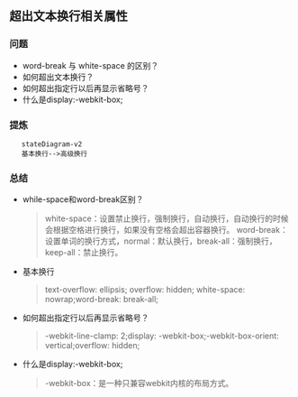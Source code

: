 ## 超出文本换行相关属性

### 问题
- word-break 与 white-space 的区别？
- 如何超出文本换行？
- 如何超出指定行以后再显示省略号？
- 什么是display:-webkit-box;

### 提炼
```mermaid
   stateDiagram-v2
   基本换行-->高级换行
```

### 总结
- while-space和word-break区别？
  > white-space：设置禁止换行，强制换行，自动换行，自动换行的时候会根据空格进行换行，如果没有空格会超出容器换行。
  > word-break：设置单词的换行方式，normal：默认换行，break-all：强制换行，keep-all：禁止换行。
- 基本换行
  > text-overflow: ellipsis; overflow: hidden; white-space: nowrap;word-break: break-all;
- 如何超出指定行以后再显示省略号？
  > -webkit-line-clamp: 2;display: -webkit-box;-webkit-box-orient: vertical;overflow: hidden;
- 什么是display:-webkit-box;
  > -webkit-box：是一种只兼容webkit内核的布局方式。